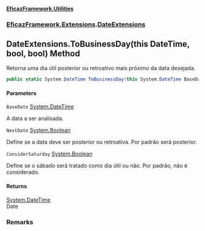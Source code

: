 #### [EficazFramework.Utilities](EficazFrameworkUtilities.md 'EficazFramework Utilities')
### [EficazFramework.Extensions](EficazFrameworkUtilities.md#EficazFramework.Extensions 'EficazFramework.Extensions').[DateExtensions](EficazFramework.Extensions/DateExtensions.md 'EficazFramework.Extensions.DateExtensions')

## DateExtensions.ToBusinessDay(this DateTime, bool, bool) Method

Retorna uma dia útil posterior ou retroativo mais próximo da data desejada.

```csharp
public static System.DateTime ToBusinessDay(this System.DateTime BaseDate, bool NextDate=true, bool ConsiderSaturday=false);
```
#### Parameters

<a name='EficazFramework.Extensions.DateExtensions.ToBusinessDay(thisSystem.DateTime,bool,bool).BaseDate'></a>

`BaseDate` [System.DateTime](https://docs.microsoft.com/en-us/dotnet/api/System.DateTime 'System.DateTime')

A data a ser analisada.

<a name='EficazFramework.Extensions.DateExtensions.ToBusinessDay(thisSystem.DateTime,bool,bool).NextDate'></a>

`NextDate` [System.Boolean](https://docs.microsoft.com/en-us/dotnet/api/System.Boolean 'System.Boolean')

Define se a data deve ser posterior ou retroativa. Por padrão será posterior.

<a name='EficazFramework.Extensions.DateExtensions.ToBusinessDay(thisSystem.DateTime,bool,bool).ConsiderSaturday'></a>

`ConsiderSaturday` [System.Boolean](https://docs.microsoft.com/en-us/dotnet/api/System.Boolean 'System.Boolean')

Define se o sábado será tratado como dia útil ou não. Por padrão, não é considerado.

#### Returns
[System.DateTime](https://docs.microsoft.com/en-us/dotnet/api/System.DateTime 'System.DateTime')  
Date

### Remarks